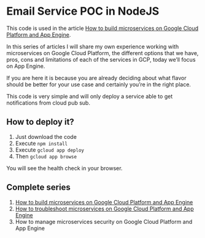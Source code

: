 # Email Service POC in NodeJS

This code is used in the article [How to build microservices on Google Cloud Platform and App Engine](https://around25.com/blog/how-to-build-microservices-on-google-cloud-platform-and-app-engine-i/).

In this series of articles I will share my own experience working with microservices on Google Cloud Platform, the different options that we have, pros, cons and limitations of each of the services in GCP, today we’ll focus on App Engine.

If you are here it is because you are already deciding about what flavor should be better for your use case and certainly you’re in the right place.

This code is very simple and will only deploy a service able to get notifications from cloud pub sub.

## How to deploy it?

1. Just download the code 
1. Execute `npm install`
1. Execute `gcloud app deploy`
1. Then `gcloud app browse`

You will see the health check in your browser.

## Complete series
1. [How to build microservices on Google Cloud Platform and App Engine](https://around25.com/blog/how-to-build-microservices-on-google-cloud-platform-and-app-engine-i/)
1. [How to troubleshoot microservices on Google Cloud Platform and App Engine](https://around25.com/blog/how-to-build-microservices-on-google-cloud-platform-and-app-engine-ii-troubleshooting-your-microservices/)
1. How to manage microservices security on Google Cloud Platform and App Engine
